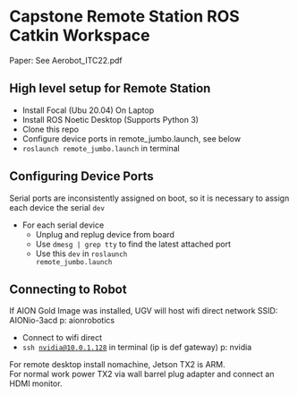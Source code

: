 # Capstone Remote Station ROS Catkin Workspace

Paper: See Aerobot_ITC22.pdf

## High level setup for Remote Station
- Install Focal (Ubu 20.04) On Laptop
- Install ROS Noetic Desktop (Supports Python 3)
- Clone this repo
- Configure device ports in remote_jumbo.launch, see below
- <code>roslaunch remote_jumbo.launch</code> in terminal

## Configuring Device Ports
Serial ports are inconsistently assigned on boot, so it is necessary to assign each device the serial <code>dev</code>
- For each serial device
  - Unplug and replug device from board
  - Use <code>dmesg | grep tty</code> to find the latest attached port
  - Use this <code>dev</code> in <code>roslaunch remote_jumbo.launch</code>

## Connecting to Robot
If AION Gold Image was installed, UGV will host wifi direct network SSID: AIONio-3acd p: aionrobotics
- Connect to wifi direct
- <code>ssh nvidia@10.0.1.128</code> in terminal (ip is def gateway) p: nvidia

For remote desktop install nomachine, Jetson TX2 is ARM.  
For normal work power TX2 via wall barrel plug adapter and connect an HDMI monitor.
